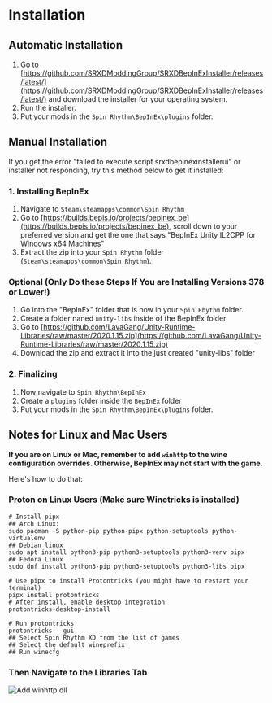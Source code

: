 # Installation

## Automatic Installation

1. Go to [https://github.com/SRXDModdingGroup/SRXDBepInExInstaller/releases/latest/](https://github.com/SRXDModdingGroup/SRXDBepInExInstaller/releases/latest/) and download the installer for your operating system.
2. Run the installer.
3. Put your mods in the `Spin Rhythm\BepInEx\plugins` folder.

## Manual Installation

If you get the error "failed to execute script srxdbepinexinstallerui" or installer not responding, try this method below to get it installed:
### 1. Installing BepInEx
1. Navigate to `Steam\steamapps\common\Spin Rhythm`
2. Go to [https://builds.bepis.io/projects/bepinex_be](https://builds.bepis.io/projects/bepinex_be), scroll down to your preferred version and get the one that says "BepInEx Unity IL2CPP for Windows x64 Machines"
3. Extract the zip into your `Spin Rhythm` folder (`Steam\steamapps\common\Spin Rhythm`).

### Optional (Only Do these Steps If You are Installing Versions 378 or Lower!)
1. Go into the "BepInEx" folder that is now in your `Spin Rhythm` folder.
2. Create a folder naned `unity-libs` inside of the BepInEx folder
3. Go to [https://github.com/LavaGang/Unity-Runtime-Libraries/raw/master/2020.1.15.zip](https://github.com/LavaGang/Unity-Runtime-Libraries/raw/master/2020.1.15.zip)
3. Download the zip and extract it into the just created "unity-libs" folder

### 2. Finalizing
1. Now navigate to `Spin Rhythm\BepInEx`
2. Create a `plugins` folder inside the `BepInEx` folder
3. Put your mods in the `Spin Rhythm\BepInEx\plugins` folder.

## Notes for Linux and Mac Users

__If you are on Linux or Mac, remember to add `winhttp` to the wine configuration overrides. Otherwise, BepInEx may not start with the game.__

Here's how to do that:
### Proton on Linux Users (Make sure Winetricks is installed)

```shell
# Install pipx
## Arch Linux:
sudo pacman -S python-pip python-pipx python-setuptools python-virtualenv
## Debian linux
sudo apt install python3-pip python3-setuptools python3-venv pipx
## Fedora Linux
sudo dnf install python3-pip python3-setuptools python3-libs pipx

# Use pipx to install Protontricks (you might have to restart your terminal)
pipx install protontricks
# After install, enable desktop integration
protontricks-desktop-install

# Run protontricks
protontricks --gui
## Select Spin Rhythm XD from the list of games
## Select the default wineprefix
## Run winecfg
```

### Then Navigate to the Libraries Tab
![Add winhttp.dll](assets/winhttp_add.gif)
